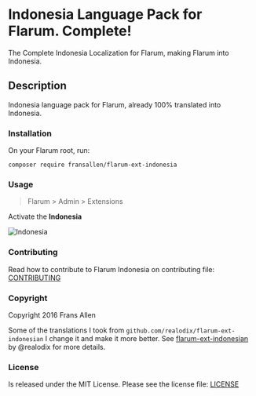 # Indonesia Language Pack for Flarum. Complete!

The Complete Indonesia Localization for Flarum, making Flarum into Indonesia.

## Description

Indonesia language pack for Flarum, already 100% translated into Indonesia.

### Installation

On your Flarum root, run:

```
composer require fransallen/flarum-ext-indonesia
```

### Usage

> Flarum > Admin > Extensions

Activate the **Indonesia**

![Indonesia](https://storage.googleapis.com/fransallencom.appspot.com/images/flarum-ext-indonesia.png)

### Contributing

Read how to contribute to Flarum Indonesia on contributing file: [CONTRIBUTING](https://github.com/fransallen/flarum-ext-indonesia/blob/master/CONTRIBUTING.md)

### Copyright

Copyright 2016 Frans Allen

Some of the translations I took from `github.com/realodix/flarum-ext-indonesian` I change it and make it more better. See [flarum-ext-indonesian](https://github.com/realodix/flarum-ext-indonesian) by @realodix for more details.

### License

Is released under the MIT License. Please see the license file: [LICENSE](https://github.com/fransallen/flarum-ext-indonesia/blob/master/LICENSE)

